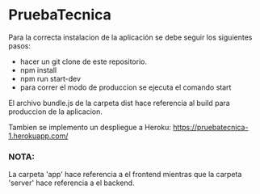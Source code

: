 # PruebaTecnica

Para la correcta instalacion de la aplicación se debe seguir los siguientes pasos:
- hacer un git clone de este repositorio.
- npm install
- npm run start-dev
- para correr el modo de produccion se ejecuta el comando start

El archivo bundle.js de la carpeta dist hace referencia al build para produccion de la aplicacion.

Tambien se implemento un despliegue a Heroku: https://pruebatecnica-1.herokuapp.com/

### NOTA: 
La carpeta 'app' hace referencia a el frontend mientras que la carpeta 'server' hace referencia a el backend.

